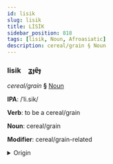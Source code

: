 ```yaml
---
id: lisik
slug: lisik
title: LİSİK
sidebar_position: 818
tags: [lisik, Noun, Afroasiatic]
description: cereal/grain § Noun
---
```


### lisik&emsp;<span kind="abugida">ʓɟɐ̑ɟ</span>

*cereal/grain* **§** [Noun](../../tags/Noun)

**IPA**: /ˈli.sik/

**Verb**: to be a cereal/grain

**Noun**: cereal/grain

**Modifier**: cereal/grain-related

<details>
    <summary>Origin</summary>
    Arabic رِزْق‎ riziki /rizik/<br/>
    <em>Afroasiatic Language Family</em>
</details>